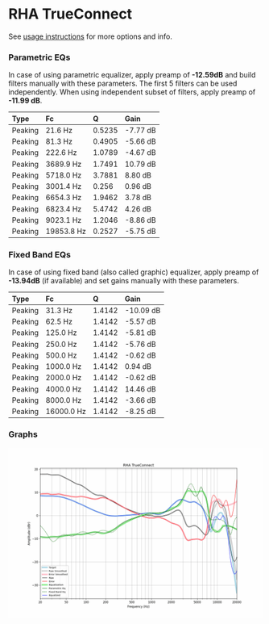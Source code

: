 # RHA TrueConnect
See [usage instructions](https://github.com/jaakkopasanen/AutoEq#usage) for more options and info.

### Parametric EQs
In case of using parametric equalizer, apply preamp of **-12.59dB** and build filters manually
with these parameters. The first 5 filters can be used independently.
When using independent subset of filters, apply preamp of **-11.99 dB**.

| Type    | Fc         |      Q | Gain     |
|:--------|:-----------|:-------|:---------|
| Peaking | 21.6 Hz    | 0.5235 | -7.77 dB |
| Peaking | 81.3 Hz    | 0.4905 | -5.66 dB |
| Peaking | 222.6 Hz   | 1.0789 | -4.67 dB |
| Peaking | 3689.9 Hz  | 1.7491 | 10.79 dB |
| Peaking | 5718.0 Hz  | 3.7881 | 8.80 dB  |
| Peaking | 3001.4 Hz  | 0.256  | 0.96 dB  |
| Peaking | 6654.3 Hz  | 1.9462 | 3.78 dB  |
| Peaking | 6823.4 Hz  | 5.4742 | 4.26 dB  |
| Peaking | 9023.1 Hz  | 1.2046 | -8.86 dB |
| Peaking | 19853.8 Hz | 0.2527 | -5.75 dB |

### Fixed Band EQs
In case of using fixed band (also called graphic) equalizer, apply preamp of **-13.94dB**
(if available) and set gains manually with these parameters.

| Type    | Fc         |      Q | Gain      |
|:--------|:-----------|:-------|:----------|
| Peaking | 31.3 Hz    | 1.4142 | -10.09 dB |
| Peaking | 62.5 Hz    | 1.4142 | -5.57 dB  |
| Peaking | 125.0 Hz   | 1.4142 | -5.81 dB  |
| Peaking | 250.0 Hz   | 1.4142 | -5.76 dB  |
| Peaking | 500.0 Hz   | 1.4142 | -0.62 dB  |
| Peaking | 1000.0 Hz  | 1.4142 | 0.94 dB   |
| Peaking | 2000.0 Hz  | 1.4142 | -0.62 dB  |
| Peaking | 4000.0 Hz  | 1.4142 | 14.46 dB  |
| Peaking | 8000.0 Hz  | 1.4142 | -3.66 dB  |
| Peaking | 16000.0 Hz | 1.4142 | -8.25 dB  |

### Graphs
![](./RHA%20TrueConnect.png)